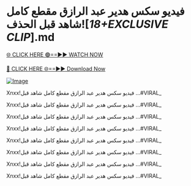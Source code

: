 # فيديو سكس هدير عبد الرازق مقطع كامل شاهد قبل الحذف![*18+EXCLUSIVE CLIP*].md

[🌐 CLICK HERE 🟢==►► WATCH NOW](http://live-tvstream.com/2025/01/26/viral-video/)

[🔴 CLICK HERE 🌐==►► Download Now](http://live-tvstream.com/2025/01/26/viral-video)


[![Image](https://github.com/user-attachments/assets/a0411060-44d6-429a-b74c-272b07b98f91)](http://live-tvstream.com/2025/01/26/viral-video)



Xnxx!فيديو سكس هدير عبد الرازق مقطع كامل شاهد قبل ...#VIRAL_ 


Xnxx!فيديو سكس هدير عبد الرازق مقطع كامل شاهد قبل ...#VIRAL_


Xnxx!فيديو سكس هدير عبد الرازق مقطع كامل شاهد قبل ...#VIRAL_ 


Xnxx!فيديو سكس هدير عبد الرازق مقطع كامل شاهد قبل ...#VIRAL_

Xnxx!فيديو سكس هدير عبد الرازق مقطع كامل شاهد قبل ...#VIRAL_ 


Xnxx!فيديو سكس هدير عبد الرازق مقطع كامل شاهد قبل ...#VIRAL_


Xnxx!فيديو سكس هدير عبد الرازق مقطع كامل شاهد قبل ...#VIRAL_ 


Xnxx!فيديو سكس هدير عبد الرازق مقطع كامل شاهد قبل ...#VIRAL_

